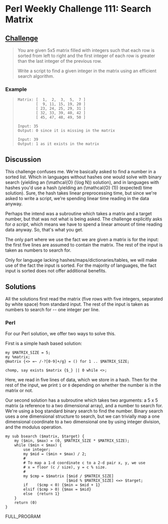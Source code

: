 # Perl Weekly Challenge 111: Search Matrix

## [Challenge](https://perlweeklychallenge.org/blog/perl-weekly-challenge-111/#TASK1)

> You are given 5x5 matrix filled with integers such that each row is
> sorted from left to right and the first integer of each row is greater
> than the last integer of the previous row.
>
> Write a script to find a given integer in the matrix using an
> efficient search algorithm.

### Example

>     Matrix: [  1,  2,  3,  5,  7 ]
>             [  9, 11, 15, 19, 20 ]
>             [ 23, 24, 25, 29, 31 ]
>             [ 32, 33, 39, 40, 42 ]
>             [ 45, 47, 48, 49, 50 ]
> 
>     Input: 35
>     Output: 0 since it is missing in the matrix
> 
>     Input: 39
>     Output: 1 as it exists in the matrix

## Discussion

This challenge confuses me. We're basically asked to find a number
in a sorted list. Which in languages without hashes one would solve
with binary search (yielding an \(\mathcal{O} (\log N)\) solution),
and in languages with hashes you'd use a hash (yielding an \(\mathcal{O} (1)\)
(expected) time solution).
Sure, the hash takes linear preprocessing time, but since we're asked
to write a script, we're spending linear time reading in the data
anyway.

Perhaps the intend was a subroutine which takes a matrix and a target
number, but that was not what is being asked. The challenge explicitly
asks for *a script*, which means we have to spend a linear amount of
time reading data anyway. So, that's what you get.

The only part where we use the fact we are given a matrix is for the
input: the first five lines are assumed to contain the matrix. The
rest of the input is taken as numbers to search for.

Only for language lacking hashes/maps/dictionaries/tables, we will
make use of the fact the input is sorted. For the majority of
languages, the fact input is sorted does not offer additional benefits.

## Solutions

All the solutions first read the matrix (five rows with five integers,
separated by white space) from standard input. The rest of the input
is taken as numbers to search for -- one integer per line.

### Perl

For our Perl solution, we offer two ways to solve this.

First is a simple hash based solution:
~~~~
my $MATRIX_SIZE = 5;
my %matrix;
@matrix {<> =~ /-?[0-9]+/g} = () for 1 .. $MATRIX_SIZE;

chomp, say exists $matrix {$_} || 0 while <>;
~~~~
Here, we read in five lines of data, which we store in a hash.
Then for the rest of the input, we print `1` or `0` depending
on whether the number is in the matrix or not.

Our second solution has a subroutine which takes two arguments:
a 5 x 5 matrix (a reference to a two dimensional array), and 
a number to search for. We're using a bog standard binary search
to find the number. Binary search uses a one dimensional structure
to search, but we can trivially map a one dimensional coordinate to
a two dimensional one by using integer division, and the modulus operation.
~~~~
my sub bsearch ($matrix, $target) {
    my ($min, $max) = (0, $MATRIX_SIZE * $MATRIX_SIZE);
    while ($min < $max) {
        use integer;
        my $mid = ($min + $max) / 2;
        #
        # To map a 1-d coordinate c to a 2-d pair x, y, we use
        # x = floor (c / size), y = c % size.
        #
        my $cmp = $$matrix [$mid / $MATRIX_SIZE]
                           [$mid % $MATRIX_SIZE] <=> $target;
        if    ($cmp < 0) {$min = $mid + 1}
        elsif ($cmp > 0) {$max = $mid}
        else  {return 1}
    }
    return (0)
}
~~~~

FULL_PROGRAM

